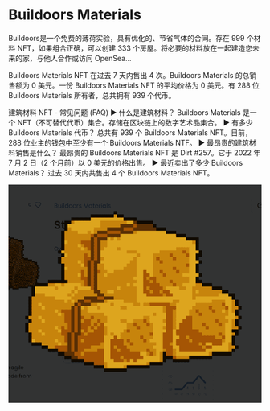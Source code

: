 # Buildoors Materials

Buildoors是一个免费的薄荷实验，具有优化的、节省气体的合同。存在 999 个材料 NFT，如果组合正确，可以创建 333 个房屋。将必要的材料放在一起建造您未来的家，与他人合作或访问 OpenSea...

Buildoors Materials NFT 在过去 7 天内售出 4 次。Buildoors Materials 的总销售额为 0 美元。一份 Buildoors Materials NFT 的平均价格为 0 美元。有 288 位 Buildoors Materials 所有者，总共拥有 939 个代币。

建筑材料 NFT - 常见问题 (FAQ)
▶ 什么是建筑材料？
Buildoors Materials 是一个 NFT（不可替代代币）集合。存储在区块链上的数字艺术品集合。
▶ 有多少 Buildoors Materials 代币？
总共有 939 个 Buildoors Materials NFT。目前，288 位业主的钱包中至少有一个 Buildoors Materials NTF。
▶ 最昂贵的建筑材料销售是什么？
最昂贵的 Buildoors Materials NFT 是 Dirt #257。它于 2022 年 7 月 2 日（2 个月前）以 0 美元的价格出售。
▶ 最近卖出了多少 Buildoors Materials？
过去 30 天内共售出 4 个 Buildoors Materials NFT。

![NFT](微信截图_20220902150121.png)


